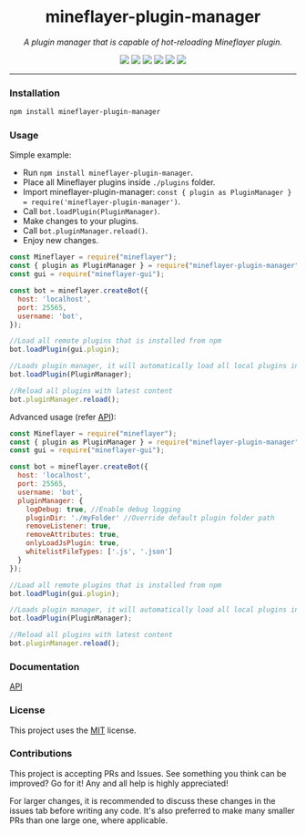 <h1 align="center">mineflayer-plugin-manager</h1>
<p align="center"><i>A plugin manager that is capable of hot-reloading Mineflayer plugin.</i></p>

<p align="center">
  <img src="https://github.com/JungleDome/mineflayer-plugin-manager/workflows/Build/badge.svg" />
  <img src="https://img.shields.io/npm/v/mineflayer-plugin-manager" />
  <img src="https://img.shields.io/github/repo-size/JungleDome/mineflayer-plugin-manager" />
  <img src="https://img.shields.io/npm/dm/mineflayer-plugin-manager" />
  <img src="https://img.shields.io/github/contributors/JungleDome/mineflayer-plugin-manager" />
  <img src="https://img.shields.io/github/license/JungleDome/mineflayer-plugin-manager" />
</p>

---

### Installation

```bash
npm install mineflayer-plugin-manager
```

### Usage

Simple example:

- Run `npm install mineflayer-plugin-manager`.
- Place all Mineflayer plugins inside `./plugins` folder.
- Import mineflayer-plugin-manager: `const { plugin as PluginManager } = require('mineflayer-plugin-manager')`.
- Call `bot.loadPlugin(PluginManager)`.
- Make changes to your plugins.
- Call `bot.pluginManager.reload()`.
- Enjoy new changes.

```js
const Mineflayer = require("mineflayer");
const { plugin as PluginManager } = require("mineflayer-plugin-manager");
const gui = require("mineflayer-gui");

const bot = mineflayer.createBot({
  host: 'localhost',
  port: 25565,
  username: 'bot',
});

//Load all remote plugins that is installed from npm
bot.loadPlugin(gui.plugin);

//Loads plugin manager, it will automatically load all local plugins inside './myFolder' folder
bot.loadPlugin(PluginManager);

//Reload all plugins with latest content
bot.pluginManager.reload();
```

Advanced usage (refer [API](https://github.com/JungleDome/mineflayer-plugin-manager/blob/master/docs/api.md)):

```js
const Mineflayer = require("mineflayer");
const { plugin as PluginManager } = require("mineflayer-plugin-manager");
const gui = require("mineflayer-gui");

const bot = mineflayer.createBot({
  host: 'localhost',
  port: 25565,
  username: 'bot',
  pluginManager: {
    logDebug: true, //Enable debug logging
    pluginDir: './myFolder' //Override default plugin folder path
    removeListener: true,
    removeAttributes: true,
    onlyLoadJsPlugin: true,
    whitelistFileTypes: ['.js', '.json']
  }
});

//Load all remote plugins that is installed from npm
bot.loadPlugin(gui.plugin);

//Loads plugin manager, it will automatically load all local plugins inside './myFolder' folder
bot.loadPlugin(PluginManager);

//Reload all plugins with latest content
bot.pluginManager.reload();
```

### Documentation

[API](https://github.com/JungleDome/mineflayer-plugin-manager/blob/master/docs/api.md)

### License

This project uses the [MIT](https://github.com/JungleDome/mineflayer-plugin-manager/blob/master/LICENSE) license.

### Contributions

This project is accepting PRs and Issues. See something you think can be improved? Go for it! Any and all help is highly appreciated!

For larger changes, it is recommended to discuss these changes in the issues tab before writing any code. It's also preferred to make many smaller PRs than one large one, where applicable.
